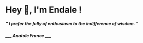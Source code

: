 <h1 title="head"> Hey 👋, I'm Endale !</h1>

**<h5><i>" I prefer the folly of enthusiasm to the indifference of wisdom. "</i></h5>**

*<b>___ Anatole France ___</b>*

